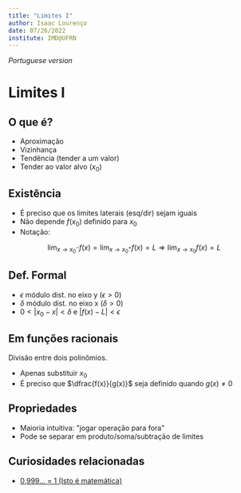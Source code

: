 ```yaml
---
title: "Limites I"
author: Isaac Lourenço
date: 07/26/2022
institute: IMD@UFRN
---
```

*Portuguese version*

# Limites I

## O que é?

* Aproximação
* Vizinhança
* Tendência (tender a um valor)
* Tender ao valor alvo ($x_0$)

## Existência

* É preciso que os limites laterais (esq/dir) sejam iguais
* Não depende $f(x_ 0)$ definido para $x_0$
* Notação:

$$\lim_{x \to x_0^-} f(x) = \lim_{x \to x_0^+} f(x) = L \Rightarrow \lim_{x \to x_0} f(x) = L$$
## Def. Formal

* $\epsilon$ módulo dist. no eixo y ($\epsilon > 0$)
* $\delta$ módulo dist. no eixo x ($\delta > 0$)
* $0 < |x_0 - x | < \delta$ e $|f(x) - L| < \epsilon$


## Em funções racionais

Divisão entre dois polinômios.

* Apenas substituir $x_0$
* É preciso que $\dfrac{f(x)}{g(x)}$ seja definido quando $g(x) \neq 0$

## Propriedades

* Maioria intuitiva: "jogar operação para fora"
* Pode se separar em produto/soma/subtração de limites

## Curiosidades relacionadas

- [0,999... = 1 (Isto é matemática)](https://youtu.be/3by2j7YO30o?list=TLPQMjYwNzIwMjL77sSck7IJWg)
